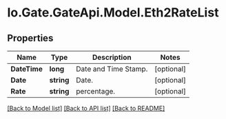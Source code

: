 
# Io.Gate.GateApi.Model.Eth2RateList

## Properties

Name | Type | Description | Notes
------------ | ------------- | ------------- | -------------
**DateTime** | **long** | Date and Time Stamp. | [optional] 
**Date** | **string** | Date. | [optional] 
**Rate** | **string** | percentage. | [optional] 

[[Back to Model list]](../README.md#documentation-for-models)
[[Back to API list]](../README.md#documentation-for-api-endpoints)
[[Back to README]](../README.md)
